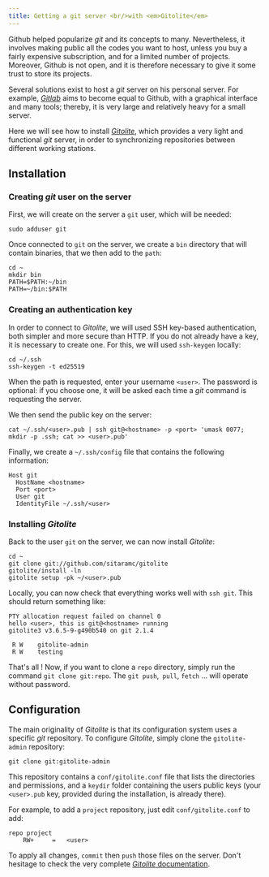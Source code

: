 ```yaml
---
title: Getting a git server <br/>with <em>Gitolite</em>
---
```


Github helped popularize *git* and its concepts to many. Nevertheless, it involves making public all the codes you want to host, unless you buy a fairly expensive subscription, and for a limited number of projects. Moreover, Github is not open, and it is therefore necessary to give it some trust to store its projects.

Several solutions exist to host a *git* server on his personal server. For example, [*Gitlab*](https://about.gitlab.com/) aims to become equal to Github, with a graphical interface and many tools; thereby, it is very large and relatively heavy for a small server.

Here we will see how to install [*Gitolite*](http://gitolite.com/gitolite/index.html), which provides a very light and functional *git* server, in order to synchronizing repositories between different working stations.

## Installation

### Creating *git* user on the server

First, we will create on the server a `git` user, which will be needed:

```
sudo adduser git
```

Once connected to `git` on the server, we create a `bin` directory that will contain binaries, that we then add to the `path`:

```
cd ~
mkdir bin
PATH=$PATH:~/bin
PATH=~/bin:$PATH
```

### Creating an authentication key

In order to connect to *Gitolite*, we will used SSH key-based authentication, both simpler and more secure than HTTP. If you do not already have a key, it is necessary to create one. For this, we will used `ssh-keygen` locally:

```
cd ~/.ssh
ssh-keygen -t ed25519
```

When the path is requested, enter your username `<user>`. The password is optional: if you choose one, it will be asked each time a *git* command is requesting the server.

We then send the public key on the server:

```
cat ~/.ssh/<user>.pub | ssh git@<hostname> -p <port> 'umask 0077; mkdir -p .ssh; cat >> <user>.pub'
```

Finally, we create a `~/.ssh/config` file that contains the following information:

```
Host git
  HostName <hostname>
  Port <port>
  User git
  IdentityFile ~/.ssh/<user>
```


### Installing *Gitolite*

Back to the user `git` on the server, we can now install *Gitolite*:

```
cd ~
git clone git://github.com/sitaramc/gitolite
gitolite/install -ln
gitolite setup -pk ~/<user>.pub
```

Locally, you can now check that everything works well with `ssh git`. This should return something like:

```
PTY allocation request failed on channel 0
hello <user>, this is git@<hostname> running
gitolite3 v3.6.5-9-g490b540 on git 2.1.4

 R W    gitolite-admin
 R W    testing
```

That's all ! Now, if you want to clone a `repo` directory, simply run the command `git clone git:repo`. The `git push`,` pull`, `fetch` ... will operate without password.


## Configuration

The main originality of *Gitolite* is that its configuration system uses a specific *git* repository. To configure *Gitolite*, simply clone the `gitolite-admin` repository:

```
git clone git:gitolite-admin
```

This repository contains a `conf/gitolite.conf` file that lists the directories and permissions, and a `keydir` folder containing the users public keys (your `<user>.pub` key, provided during the installation, is already there).

For example, to add a `project` repository, just edit `conf/gitolite.conf` to add:

```
repo project
    RW+     =   <user>
```

To apply all changes, `commit` then `push` those files on the server. Don't hesitage to check the very complete [*Gitolite* documentation](http://gitolite.com/gitolite/basic-admin.html).
